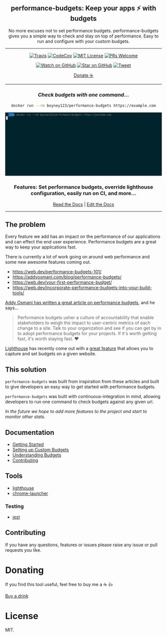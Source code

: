 <div align="center">

<h2>performance-budgets: Keep your apps ⚡ with budgets</h1>

<p>No more excuses not to set performance budgets. performance-budgets gives you a simple way to check and stay on top of performance. Easy to run and configure with your custom budgets.</p>

  <hr />

[![Travis](https://img.shields.io/travis/boyney123/performance-budgets/master.svg)](https://travis-ci.org/boyney123/performance-budgets)
[![CodeCov](https://codecov.io/gh/boyney123/performance-budgets/branch/master/graph/badge.svg?token=AoXW3EFgMP)](https://codecov.io/gh/boyney123/performance-budgets)
[![MIT License][license-badge]][license]
[![PRs Welcome][prs-badge]][prs]

[![Watch on GitHub][github-watch-badge]][github-watch]
[![Star on GitHub][github-star-badge]][github-star]
[![Tweet][twitter-badge]][twitter]

[Donate ☕](https://www.paypal.me/boyney123/5)

<hr/>

### _Check budgets with one command..._

```sh
docker run --rm boyney123/performance-budgets https://example.com
```

<img alt="header" src="./example.gif" />

  <h3>Features: Set performance budgets, override lighthouse configuration, easily run on CI, and more... </h3>
  
  [Read the Docs](https://performance-budgets.netlify.com/) | [Edit the Docs](https://github.com/boyney123/performance-budgets)

</div>

<hr/>

## The problem

Every feature we add has an impact on the performance of our applications and can effect the end user experience. Performance budgets are a great way to keep your applications fast.

There is currently a lot of work going on around web performance and some new awesome features coming out.

- https://web.dev/performance-budgets-101/
- https://addyosmani.com/blog/performance-budgets/
- https://web.dev/your-first-performance-budget/
- https://web.dev/incorporate-performance-budgets-into-your-build-tools/

[Addy Osmani has written a great article on performance budgets](https://addyosmani.com/blog/performance-budgets/), and he says...

> Performance budgets usher a culture of accountability that enable stakeholders to weigh the impact to user-centric metrics of each change to a site. Talk to your organization and see if you can get by in to adopt performance budgets for your projects. If it's worth getting fast, it's worth staying fast. ❤️

[Lighthouse](https://developers.google.com/web/tools/lighthouse/) has recently come out with a [great feature](https://developers.google.com/web/tools/lighthouse/audits/budgets) that allows you to capture and set budgets on a given website.

## This solution

`performance-budgets` was built from inspiration from these articles and built to give developers an easy way to get started with performance budgets.

`performance-budgets` was built with continuous-integration in mind, allowing developers to run one command to check budgets against any given url.

_In the future we hope to add more features to the project and start to monitor other stats._

## Documentation

- [Getting Started](https://performance-budgets.netlify.com/docs/getting-started/installation)
- [Setting up Custom Budgets](https://performance-budgets.netlify.com/docs/getting-started/config)
- [Understanding Budgets](https://performance-budgets.netlify.com/docs/getting-started/config#understanding-budgets)
- [Contributing](https://performance-budgets.netlify.com/docs/contributing/contributing)

## Tools

- [lighthouse](https://github.com/GoogleChrome/lighthouse)
- [chrome-launcher](https://github.com/GoogleChrome/chrome-launcher)

### Testing

- [jest](https://jestjs.io/)

## Contributing

If you have any questions, features or issues please raise any issue or pull requests you like.

[spectrum-badge]: https://withspectrum.github.io/badge/badge.svg
[spectrum]: https://spectrum.chat/explore-tech
[license-badge]: https://img.shields.io/github/license/boyney123/performance-budgets.svg
[license]: https://github.com/boyney123/performance-budgets/blob/master/LICENSE
[prs-badge]: https://img.shields.io/badge/PRs-welcome-brightgreen.svg?style=flat-square
[prs]: http://makeapullrequest.com
[github-watch-badge]: https://img.shields.io/github/watchers/boyney123/performance-budgets.svg?style=social
[github-watch]: https://github.com/boyney123/performance-budgets/watchers
[twitter]: https://twitter.com/intent/tweet?text=Check%20out%20performance-budgets%20by%20%40boyney123%20https%3A%2F%2Fgithub.com%2Fboyney123%2Fperformance-budgets%20%F0%9F%91%8D
[twitter-badge]: https://img.shields.io/twitter/url/https/github.com/boyney123/performance-budgets.svg?style=social
[github-star-badge]: https://img.shields.io/github/stars/boyney123/performance-budgets.svg?style=social
[github-star]: https://github.com/boyney123/performance-budgets/stargazers

# Donating

If you find this tool useful, feel free to buy me a ☕ 👍

[Buy a drink](https://www.paypal.me/boyney123/5)

# License

MIT.
